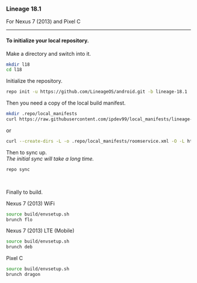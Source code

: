 
### Lineage 18.1
For Nexus 7 (2013) and Pixel C

---

#### To initialize your local repository.

Make a directory and switch into it.
````bash
mkdir l18
cd l18
````

Initialize the repository.
````bash
repo init -u https://github.com/LineageOS/android.git -b lineage-18.1
````

Then you need a copy of the local build manifest.
````bash
mkdir .repo/local_manifests
curl https://raw.githubusercontent.com/ipdev99/local_manifests/lineage-18.1/roomservice.xml -o .repo/local_manifests/roomservice.xml
````
or
````bash
curl --create-dirs -L -o .repo/local_manifests/roomservice.xml -O -L https://raw.githubusercontent.com/ipdev99/local_manifests/lineage-18.1/roomservice.xml
````

Then to sync up.
<br>
_The initial sync will take a long time._
````bash
repo sync
````
<br>

Finally to build.

Nexus 7 (2013) WiFi
````bash
source build/envsetup.sh
brunch flo
````
Nexus 7 (2013) LTE (Mobile)
````bash
source build/envsetup.sh
brunch deb
````
Pixel C
````bash
source build/envsetup.sh
brunch dragon
````
